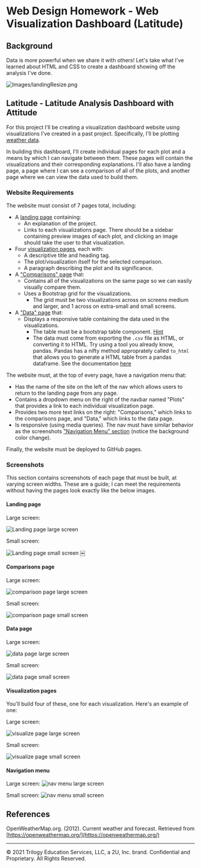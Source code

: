 # Web Design Homework - Web Visualization Dashboard (Latitude)

## Background

Data is more powerful when we share it with others! Let's take what I've learned about HTML and CSS to create a dashboard showing off the analysis I've done.

![Images/landingResize.png](landingResize.png)


## Latitude - Latitude Analysis Dashboard with Attitude

For this project I'll be creating a visualization dashboard website using visualizations I've created in a past project. Specifically, I'll be plotting [weather data](Resources/cities.csv).

In building this dashboard, I'll create individual pages for each plot and a means by which I can navigate between them. These pages will contain the visualizations and their corresponding explanations. I'll also have a landing page, a page where I can see a comparison of all of the plots, and another page where we can view the data used to build them.

### Website Requirements


The website must consist of 7 pages total, including:

* A [landing page](#landing-page) containing:
  * An explanation of the project.
  * Links to each visualizations page. There should be a sidebar containing preview images of each plot, and clicking an image should take the user to that visualization.
* Four [visualization pages](#visualization-pages), each with:
  * A descriptive title and heading tag.
  * The plot/visualization itself for the selected comparison.
  * A paragraph describing the plot and its significance.
* A ["Comparisons" page](#comparisons-page) that:
  * Contains all of the visualizations on the same page so we can easily visually compare them.
  * Uses a Bootstrap grid for the visualizations.
    * The grid must be two visualizations across on screens medium and larger, and 1 across on extra-small and small screens.
* A ["Data" page](#data-page) that:
  * Displays a responsive table containing the data used in the visualizations.
    * The table must be a bootstrap table component. [Hint](https://getbootstrap.com/docs/4.3/content/tables/#responsive-tables)
    * The data must come from exporting the `.csv` file as HTML, or converting it to HTML. Try using a tool you already know, pandas. Pandas has a nifty method approprately called `to_html` that allows you to generate a HTML table from a pandas dataframe. See the documentation [here](https://pandas.pydata.org/pandas-docs/version/0.17.0/generated/pandas.DataFrame.to_html.html)

The website must, at the top of every page, have a navigation menu that:

* Has the name of the site on the left of the nav which allows users to return to the landing page from any page.
* Contains a dropdown menu on the right of the navbar named "Plots" that provides a link to each individual visualization page.
* Provides two more text links on the right: "Comparisons," which links to the comparisons page, and "Data," which links to the data page.
* Is responsive (using media queries). The nav must have similar behavior as the screenshots ["Navigation Menu" section](#navigation-menu) (notice the background color change).

Finally, the website must be deployed to GitHub pages.


### Screenshots

This section contains screenshots of each page that must be built, at varying screen widths. These are a guide; I can meet the requirements without having the pages look exactly like the below images.

#### <a id="landing-page"></a>Landing page

Large screen:

![Landing page large screen](landingResize.png)

Small screen:

![Landing page small screen](landing-sm.png)
￼

#### <a id="comparisons-page"></a>Comparisons page

Large screen:

![comparison page large screen](comparison-lg.png)

Small screen:

![comparison page small screen](comparison-sm.png)

#### <a id="data-page"></a>Data page

Large screen:

![data page large screen](data-lg.png)


Small screen:

![data page small screen](data-sm.png)

#### <a id="visualization-pages"></a>Visualization pages

You'll build four of these, one for each visualization. Here's an example of one:

Large screen:

![visualize page large screen](visualize-lg.png)

Small screen:

![visualize page small screen](visualize-sm.png)

#### <a id="navigation-menu"></a>Navigation menu

Large screen:
![nav menu large screen](nav-lg.png)

Small screen:
![nav menu small screen](nav-sm.png)



## References

OpenWeatherMap.org. (2012). Сurrent weather and forecast. Retrieved from [https://openweathermap.org/](https://openweathermap.org/)

- - -

© 2021 Trilogy Education Services, LLC, a 2U, Inc. brand. Confidential and Proprietary. All Rights Reserved.